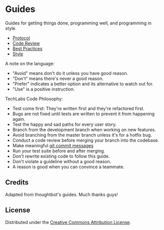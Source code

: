 Guides
======

Guides for getting things done, programming well, and programming in style.

* [Protocol](/protocol)
* [Code Review](/code-review)
* [Best Practices](/best-practices)
* [Style](/style)

A note on the language:

* "Avoid" means don't do it unless you have good reason.
* "Don't" means there's never a good reason.
* "Prefer" indicates a better option and its alternative to watch out for.
* "Use" is a positive instruction.

TechLabs Code Philosophy:

* Test come first: They're written first and they're refactored first.
* Bugs are not fixed until tests are written to prevent it from happening again.
* Test the happy and sad paths for every user story.
* Branch from the development branch when working on new features.
* Avoid branching from the master branch unless it's for a hotfix bug.
* Conduct a code review before merging your branch into the codebase.
* Make meaningful [git commit messages]
* Run your test suite before and after merging.
* Don't rewrite existing code to follow this guide.
* Don't violate a guideline without a good reason.
* A reason is good when you can convince a teammate.

[git commit messages]: http://tbaggery.com/2008/04/19/a-note-about-git-commit-messages.html

Credits
-------

Adapted from thoughtbot's guides. Much thanks guys!

License
-------

Distributed under the [Creative Commons Attribution License](http://creativecommons.org/licenses/by/3.0/).
